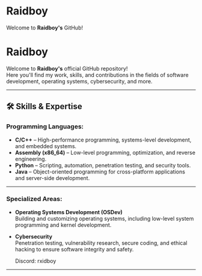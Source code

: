 # Raidboy

Welcome to **Raidboy's** GitHub!

# Raidboy

Welcome to **Raidboy's** official GitHub repository!  
Here you'll find my work, skills, and contributions in the fields of software development, operating systems, cybersecurity, and more.  

---

## 🛠️ **Skills & Expertise**

### **Programming Languages:**
- **C/C++** – High-performance programming, systems-level development, and embedded systems.
- **Assembly (x86_64)** – Low-level programming, optimization, and reverse engineering.
- **Python** – Scripting, automation, penetration testing, and security tools.
- **Java** – Object-oriented programming for cross-platform applications and server-side development.

---

### **Specialized Areas:**

- **Operating Systems Development (OSDev)**  
  Building and customizing operating systems, including low-level system programming and kernel development.

- **Cybersecurity**  
  Penetration testing, vulnerability research, secure coding, and ethical hacking to ensure software integrity and safety.

  Discord: rxidboy
  
---

